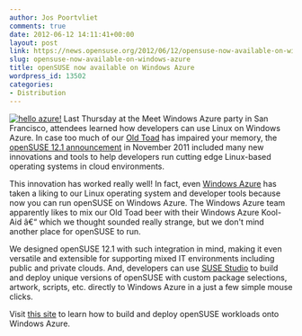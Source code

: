 ```yaml
---
author: Jos Poortvliet
comments: true
date: 2012-06-12 14:11:41+00:00
layout: post
link: https://news.opensuse.org/2012/06/12/opensuse-now-available-on-windows-azure/
slug: opensuse-now-available-on-windows-azure
title: openSUSE now available on Windows Azure
wordpress_id: 13502
categories:
- Distribution
---
```


[![hello azure!](http://2.bp.blogspot.com/-vosCD7Mt5SQ/T9Cy5wFqKxI/AAAAAAAAAHc/e7nCXUVXDoY/s320/hello-azure.png)](http://susestudio.com)
Last Thursday at the Meet Windows Azure party in San Francisco, attendees learned how developers can use Linux on Windows Azure. In case too much of our [Old Toad](http://en.opensuse.org/openSUSE:Beer) has impaired your memory, the [openSUSE 12.1 announcement](http://news.opensuse.org/2011/11/16/opensuse-12-1-all-green/) in November 2011 included many new innovations and tools to help developers run cutting edge Linux-based operating systems in cloud environments.

This innovation has worked really well! In fact, even [Windows Azure](http://www.windowsazure.com/en-us/) has taken a liking to our Linux operating system and developer tools because now you can run openSUSE on Windows Azure. The Windows Azure team apparently likes to mix our Old Toad beer with their Windows Azure Kool-Aid â€“ which we thought sounded really strange, but we don't mind another place for openSUSE to run.  <!-- more -->

We designed openSUSE 12.1 with such integration in mind, making it even versatile and extensible for supporting mixed IT environments including public and private clouds. And, developers can use [SUSE Studio](http://www.susestudio.com/) to build and deploy unique versions of openSUSE with custom package selections, artwork, scripts, etc. directly to Windows Azure in a just a few simple mouse clicks. 

Visit [this site](http://www.suse.com/suse-linux-enterprise-server-on-azure) to learn how to build and deploy openSUSE workloads onto Windows Azure.
